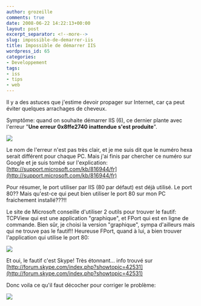 ```yaml
---
author: grozeille
comments: true
date: 2008-06-22 14:22:13+00:00
layout: post
excerpt_separator: <!--more-->
slug: impossible-de-demarrer-iis
title: Impossible de démarrer IIS
wordpress_id: 65
categories:
- Developpement
tags:
- iss
- tips
- web
---
```


Il y a des astuces que j'estime devoir propager sur Internet, car ça peut éviter quelques arrachages de cheveux.

Symptôme: quand on souhaite démarrer IIS (6), ce dernier plante avec l'erreur "**Une erreur 0x8ffe2740 inattendue s'est produite**".

[![](http://grozeille.files.wordpress.com/2008/06/cannotstartiis2.jpg)](http://grozeille.files.wordpress.com/2008/06/cannotstartiis2.jpg)

<!--more-->

Le nom de l'erreur n'est pas très clair, et je me suis dit que le numéro hexa serait différent pour chaque PC. Mais j'ai finis par chercher ce numéro sur Google et je suis tombé sur l'explication: [http://support.microsoft.com/kb/816944/fr](http://support.microsoft.com/kb/816944/fr)

Pour résumer, le port utiliser par IIS (80 par défaut) est déjà utilisé.
Le port 80?? Mais qu'est-ce qui peut bien utiliser le port 80 sur mon PC fraichement installé???!!

Le site de Microsoft conseille d'utiliser 2 outils pour trouver le fautif: TCPView qui est une application "graphique", et FPort qui est en ligne de commande. Bien sûr, je choisi la version "graphique", sympa d'ailleurs mais qui ne trouve pas le fautif!!
Heureuse FPort, quand à lui, a bien trouver l'application qui utilise le port 80:

[![](http://grozeille.files.wordpress.com/2008/06/skypeport801.jpg)](http://grozeille.files.wordpress.com/2008/06/skypeport801.jpg)

Et oui, le fautif c'est Skype! Très étonnant... info trouvé sur [http://forum.skype.com/index.php?showtopic=42531](http://forum.skype.com/index.php?showtopic=42531)

Donc voila ce qu'il faut décocher pour corriger le problème:

[![](http://grozeille.files.wordpress.com/2008/06/skypeport80config2.jpg)](http://grozeille.files.wordpress.com/2008/06/skypeport80config2.jpg)
